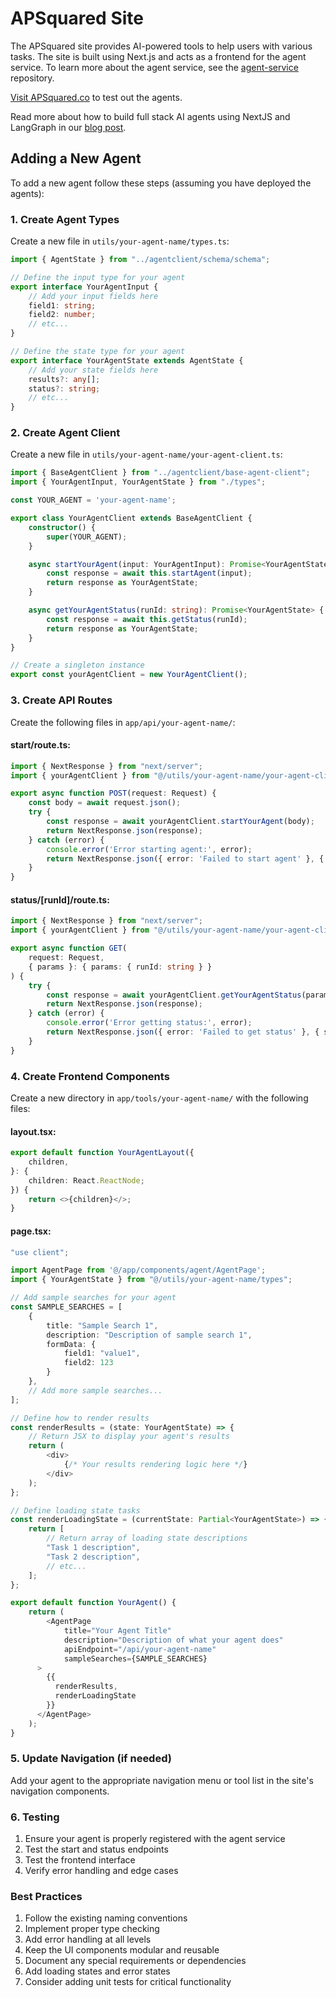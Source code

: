# APSquared Site

The APSquared site provides AI-powered tools to help users with various tasks. The site is built using Next.js and acts as a frontend for the agent service.  To learn more about the agent service, see the [agent-service](https://github.com/apsquared/lg-agents) repository.

[Visit APSquared.co](https://www.apsquared.co/tools) to test out the agents.

Read more about how to build full stack AI agents using NextJS and LangGraph in our [blog post](https://apsquared.co/posts/full-stack-ai-agents).

## Adding a New Agent

To add a new agent follow these steps (assuming you have deployed the agents):

### 1. Create Agent Types

Create a new file in `utils/your-agent-name/types.ts`:
```typescript
import { AgentState } from "../agentclient/schema/schema";

// Define the input type for your agent
export interface YourAgentInput {
    // Add your input fields here
    field1: string;
    field2: number;
    // etc...
}

// Define the state type for your agent
export interface YourAgentState extends AgentState {
    // Add your state fields here
    results?: any[];
    status?: string;
    // etc...
}
```

### 2. Create Agent Client

Create a new file in `utils/your-agent-name/your-agent-client.ts`:
```typescript
import { BaseAgentClient } from "../agentclient/base-agent-client";
import { YourAgentInput, YourAgentState } from "./types";

const YOUR_AGENT = 'your-agent-name';

export class YourAgentClient extends BaseAgentClient {
    constructor() {
        super(YOUR_AGENT);
    }

    async startYourAgent(input: YourAgentInput): Promise<YourAgentState> {
        const response = await this.startAgent(input);
        return response as YourAgentState;
    }

    async getYourAgentStatus(runId: string): Promise<YourAgentState> {
        const response = await this.getStatus(runId);
        return response as YourAgentState;
    }
}

// Create a singleton instance
export const yourAgentClient = new YourAgentClient();
```

### 3. Create API Routes

Create the following files in `app/api/your-agent-name/`:

#### start/route.ts:
```typescript
import { NextResponse } from "next/server";
import { yourAgentClient } from "@/utils/your-agent-name/your-agent-client";

export async function POST(request: Request) {
    const body = await request.json();
    try {
        const response = await yourAgentClient.startYourAgent(body);
        return NextResponse.json(response);
    } catch (error) {
        console.error('Error starting agent:', error);
        return NextResponse.json({ error: 'Failed to start agent' }, { status: 500 });
    }
}
```

#### status/[runId]/route.ts:
```typescript
import { NextResponse } from "next/server";
import { yourAgentClient } from "@/utils/your-agent-name/your-agent-client";

export async function GET(
    request: Request,
    { params }: { params: { runId: string } }
) {
    try {
        const response = await yourAgentClient.getYourAgentStatus(params.runId);
        return NextResponse.json(response);
    } catch (error) {
        console.error('Error getting status:', error);
        return NextResponse.json({ error: 'Failed to get status' }, { status: 500 });
    }
}
```

### 4. Create Frontend Components

Create a new directory in `app/tools/your-agent-name/` with the following files:

#### layout.tsx:
```typescript
export default function YourAgentLayout({
    children,
}: {
    children: React.ReactNode;
}) {
    return <>{children}</>;
}
```

#### page.tsx:
```typescript
"use client";

import AgentPage from '@/app/components/agent/AgentPage';
import { YourAgentState } from "@/utils/your-agent-name/types";

// Add sample searches for your agent
const SAMPLE_SEARCHES = [
    {
        title: "Sample Search 1",
        description: "Description of sample search 1",
        formData: {
            field1: "value1",
            field2: 123
        }
    },
    // Add more sample searches...
];

// Define how to render results
const renderResults = (state: YourAgentState) => {
    // Return JSX to display your agent's results
    return (
        <div>
            {/* Your results rendering logic here */}
        </div>
    );
};

// Define loading state tasks
const renderLoadingState = (currentState: Partial<YourAgentState>) => {
    return [
        // Return array of loading state descriptions
        "Task 1 description",
        "Task 2 description",
        // etc...
    ];
};

export default function YourAgent() {
    return (
        <AgentPage
            title="Your Agent Title"
            description="Description of what your agent does"
            apiEndpoint="/api/your-agent-name"
            sampleSearches={SAMPLE_SEARCHES}
      >
        {{
          renderResults,
          renderLoadingState
        }}
      </AgentPage>
    );
}
```

### 5. Update Navigation (if needed)

Add your agent to the appropriate navigation menu or tool list in the site's navigation components.

### 6. Testing

1. Ensure your agent is properly registered with the agent service
2. Test the start and status endpoints
3. Test the frontend interface
4. Verify error handling and edge cases

### Best Practices

1. Follow the existing naming conventions
2. Implement proper type checking
3. Add error handling at all levels
4. Keep the UI components modular and reusable
5. Document any special requirements or dependencies
6. Add loading states and error states
7. Consider adding unit tests for critical functionality

